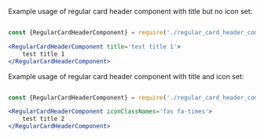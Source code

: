 Example usage of regular card header component with title but no icon set:

```jsx

const {RegularCardHeaderComponent} = require('./regular_card_header_component');

<RegularCardHeaderComponent title='test title 1'>
    test title 1
</RegularCardHeaderComponent>

```

Example usage of regular card header component with title and icon set:

```jsx

const {RegularCardHeaderComponent} = require('./regular_card_header_component');

<RegularCardHeaderComponent iconClassNames='fas fa-times'>
    test title 2
</RegularCardHeaderComponent>

```